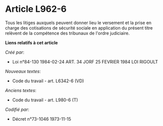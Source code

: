 # Article L962-6

Tous les litiges auxquels peuvent donner lieu le versement et la prise en charge des cotisations de sécurité sociale en
application du présent titre relèvent de la compétence des tribunaux de l'ordre judiciaire.

**Liens relatifs à cet article**

_Créé par_:

  - Loi n°84-130 1984-02-24 ART. 34 JORF 25 FEVRIER 1984 LOI RIGOULT

_Nouveaux textes_:

  - Code du travail - art. L6342-6 (VD)

_Anciens textes_:

  - Code du travail - art. L980-6 (T)

_Codifié par_:

  - Décret n°73-1046 1973-11-15
